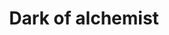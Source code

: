 ---
title:  "Dark of alchemist"
excerpt: "rpg mobile game"
categories: review
tag: [mobile, ios, rpg]
classes: wide
---